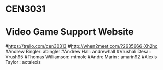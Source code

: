 # CEN3031
Video Game Support Website 
=========================
#https://trello.com/cen30313
#http://when2meet.com/?2635666-Xh2hc
#Andrew Bingler: abingler
#Andrew Hall: andrewhall
#Vrushali Desai: Vrush95
#Thomas Williamson: mtmole
#Andre Marin : amarin92
#Alexis Taylor : actalexis